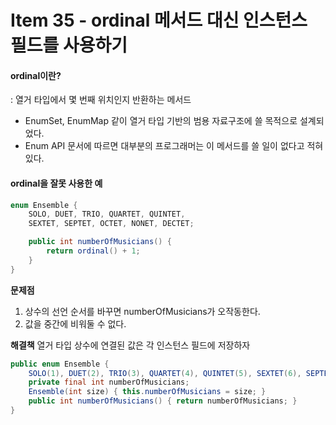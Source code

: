 # Item 35 - ordinal 메서드 대신 인스턴스 필드를 사용하기

#### ordinal이란?
: 열거 타입에서 몇 번째 위치인지 반환하는 메서드
* EnumSet, EnumMap 같이 열거 타입 기반의 범용 자료구조에 쓸 목적으로 설계되었다.
* Enum API 문서에 따르면 대부분의 프로그래머는 이 메서드를 쓸 일이 없다고 적혀 있다.

#### ordinal을 잘못 사용한 예
```java
enum Ensemble {
    SOLO, DUET, TRIO, QUARTET, QUINTET,
    SEXTET, SEPTET, OCTET, NONET, DECTET;

    public int numberOfMusicians() {
        return ordinal() + 1;
    }
}
``` 
**문제점**
1. 상수의 선언 순서를 바꾸면 numberOfMusicians가 오작동한다.
2. 값을 중간에 비워둘 수 없다.

**해결책**
열거 타입 상수에 연결된 값은 각 인스턴스 필드에 저장하자


```java
public enum Ensemble {
	SOLO(1), DUET(2), TRIO(3), QUARTET(4), QUINTET(5), SEXTET(6), SEPTET(7), OCTET(8), DOUBLE_QUARTET(8), NONET(9), DECTET(10), TRIPLE_QUARTET(12);
	private final int numberOfMusicians;
	Ensemble(int size) { this.numberOfMusicians = size; }
	public int numberOfMusicians() { return numberOfMusicians; }
}
``` 

<!-- 
```java

``` 
-->